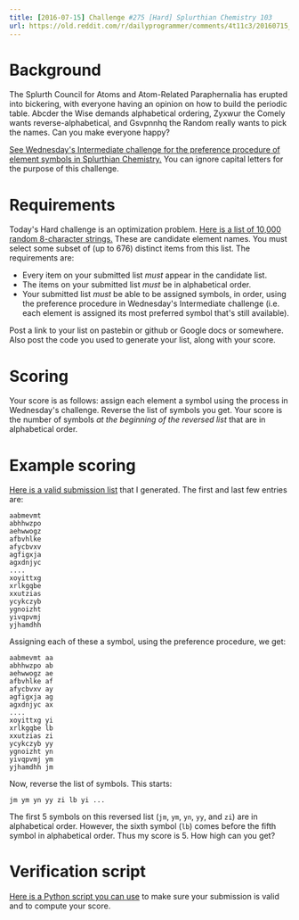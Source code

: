 ```yaml
---
title: [2016-07-15] Challenge #275 [Hard] Splurthian Chemistry 103
url: https://old.reddit.com/r/dailyprogrammer/comments/4t11c3/20160715_challenge_275_hard_splurthian_chemistry/
---
```


# Background

The Splurth Council for Atoms and Atom-Related Paraphernalia has erupted into bickering, with everyone having an opinion on how to build the periodic table. Abcder the Wise demands alphabetical ordering, Zyxwur the Comely wants reverse-alphabetical, and Gsvpnnhq the Random really wants to pick the names. Can you make everyone happy?

[See Wednesday's Intermediate challenge for the preference procedure of element symbols in Splurthian Chemistry.](https://www.reddit.com/r/dailyprogrammer/comments/4so25w/20160713_challenge_275_intermediate_splurthian/) You can ignore capital letters for the purpose of this challenge.

# Requirements

Today's Hard challenge is an optimization problem. [Here is a list of 10,000 random 8-character strings.](http://pastebin.com/raw/uQKZWbR4) These are candidate element names. You must select some subset of (up to 676) distinct items from this list. The requirements are:

* Every item on your submitted list *must* appear in the candidate list.
* The items on your submitted list *must* be in alphabetical order.
* Your submitted list *must* be able to be assigned symbols, in order, using the preference procedure in Wednesday's Intermediate challenge (i.e. each element is assigned its most preferred symbol that's still available).

Post a link to your list on pastebin or github or Google docs or somewhere. Also post the code you used to generate your list, along with your score.

# Scoring

Your score is as follows: assign each element a symbol using the process in Wednesday's challenge. Reverse the list of symbols you get. Your score is the number of symbols *at the beginning of the reversed list* that are in alphabetical order.

# Example scoring

[Here is a valid submission list](http://pastebin.com/raw/XX7d3dx3) that I generated. The first and last few entries are:

    aabmevmt
    abhhwzpo
    aehwwogz
    afbvhlke
    afycbvxv
    agfigxja
    agxdnjyc
    ....
    xoyittxg
    xrlkgqbe
    xxutzias
    ycykczyb
    ygnoizht
    yivqpvmj
    yjhamdhh

Assigning each of these a symbol, using the preference procedure, we get:

    aabmevmt aa
    abhhwzpo ab
    aehwwogz ae
    afbvhlke af
    afycbvxv ay
    agfigxja ag
    agxdnjyc ax
    ....
    xoyittxg yi
    xrlkgqbe lb
    xxutzias zi
    ycykczyb yy
    ygnoizht yn
    yivqpvmj ym
    yjhamdhh jm

Now, reverse the list of symbols. This starts:

    jm ym yn yy zi lb yi ...

The first 5 symbols on this reversed list (`jm`, `ym`, `yn`, `yy`, and `zi`) are in alphabetical order. However, the sixth symbol (`lb`) comes before the fifth symbol in alphabetical order. Thus my score is 5. How high can you get?

# Verification script

[Here is a Python script you can use](http://pastebin.com/yX9hs0We) to make sure your submission is valid and to compute your score.